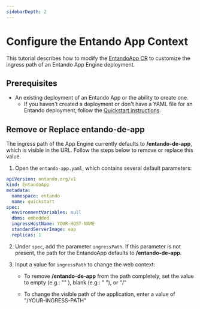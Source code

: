 ```yaml
---
sidebarDepth: 2
---
```


# Configure the Entando App Context
This tutorial describes how to modify the [EntandoApp CR](../../docs/consume/entandoapp-cr.md) to customize the ingress path of an Entando App Engine deployment. 

## Prerequisites
- An existing deployment of an Entando App or the ability to create one.
    - If you haven't created a deployment or don't have a YAML file for an Entando deployment, follow the [Quickstart instructions](../../docs/getting-started/README.md).

## Remove or Replace entando-de-app

The ingress path of the App Engine currently defaults to **/entando-de-app**, which is visible in the URL. Follow the steps below to remove or replace this value.

1. Open the `entando-app.yaml`, which contains several default parameters:

```yaml
apiVersion: entando.org/v1
kind: EntandoApp
metadata:
  namespace: entando
  name: quickstart
spec:
  environmentVariables: null
  dbms: embedded
  ingressHostName: YOUR-HOST-NAME
  standardServerImage: eap
  replicas: 1
```

2. Under `spec`, add the parameter `ingressPath`. If this parameter is not present, the path for the EntandoApp defaults to **/entando-de-app**.

3. Input a value for `ingressPath` to change the web context:

   - To remove **/entando-de-app** from the path completely, set the value to empty (e.g.: "" ), blank (e.g.: " "), or "/"

   - To change the visible path of the application, enter a value of "/YOUR-INGRESS-PATH"

